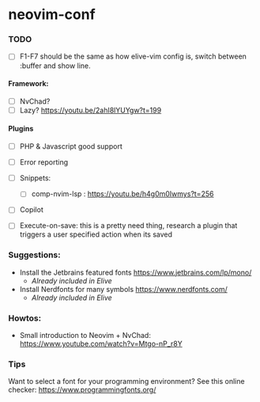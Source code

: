 # neovim-conf

### TODO
- [ ] F1-F7 should be the same as how elive-vim config is, switch between :buffer and show line.

#### Framework:
- [ ] NvChad?
- [ ] Lazy? https://youtu.be/2ahI8lYUYgw?t=199

#### Plugins
- [ ] PHP & Javascript good support
- [ ] Error reporting
- [ ] Snippets:
   - [ ] comp-nvim-lsp : https://youtu.be/h4g0m0Iwmys?t=256
- [ ] Copilot
- [ ] Execute-on-save: this is a pretty need thing, research a plugin that triggers a user specified action when its saved


### Suggestions:

* Install the Jetbrains featured fonts https://www.jetbrains.com/lp/mono/
    * _Already included in Elive_
* Install Nerdfonts for many symbols https://www.nerdfonts.com/
    * _Already included in Elive_

### Howtos:

* Small introduction to Neovim + NvChad: https://www.youtube.com/watch?v=Mtgo-nP_r8Y


### Tips

Want to select a font for your programming environment? See this online checker: https://www.programmingfonts.org/
